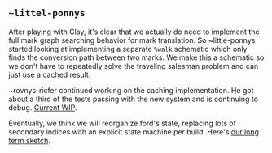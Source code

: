 ## `~littel-ponnys`
After playing with Clay, it's clear that we actually do need to implement the full mark graph searching behavior for mark translation. So ~little-ponnys started looking at implementing a separate `%walk` schematic which only finds the conversion path between two marks. We make this a schematic so we don't have to repeatedly solve the traveling salesman problem and can just use a cached result.

~rovnys-ricfer continued working on the caching implementation. He got about a third of the tests passing with the new system and is continuing to debug. [Current WIP](https://github.com/urbit/arvo/commit/c4663a38d2d7fac25fe64955d8fdbb02652c376a).

Eventually, we think we will reorganize ford's state, replacing lots of secondary indices with an explicit state machine per build. Here's [our long term sketch](https://gist.github.com/belisarius222/c56b1d1227e787adca22042f27b57404).
